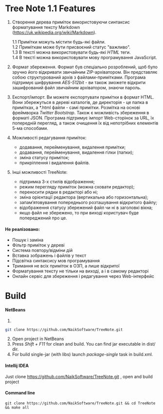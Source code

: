# Tree Note 1.1 Features

1. Створення дерева приміток використовуючи синтаксис форматування тексту Markdown (https://uk.wikipedia.org/wiki/Markdown).
    
	1.1 Примітки можуть містити будь-які файли.  
	1.2 Приміткам може бути присвоєний статус "важливо".  
	1.3 В тексті можна використовувати будь-які *HTML* теги.  
	1.4 В тексті можна використовувати мову програмування JavaScript.  
    
2. Формат збереження. Формат був спеціально розроблений, щоб було зручно його відкривати звичайним ZIP-архіватором. Він представляє собою структурований архів з файлами-примітками. Програма підтримує шифрування *AES-512bit* - ви також зможете відкрити зашифрований файл звичайним архіватором, знаючи пароль.
	
3. Експорт/імпорт. Ви можете експортувати примітки в формат HTML. Вони збережуться в дереві каталогів, де директорія - це папка в примітках, а *.html файли - самі примітки. Розмітка на основі фреймворка *Twitter Bootstrap*. Також є можливість збереження в форматі JSON. Програма підтримує імпорт Web-сторінок за URL, їх попередній перегляд, а також очищення їх від непотрібних елементів 5-ма способами.
	
4. Можливості редагування приміток:  
	+ додавання, перейменування, видалення примітки;
	+ додавання, перейменування, видалення гілки (папки);
	+ зміна статусу приміток;
	+ прикріплення і видалення файлів.
	
5. Інші можливості TreeNote:
	+ підтримка 3-х стилів відображення;
	+ режим перегляду приміток (можна сховати редактор);
	+ переносити рядки в редакторі або ні;
	+ зміна орієнтації редактора (вертикальна або горизонтальна);
	+ запам’ятовування попереднього розташування відкритого файлу;
	+ відображення статусу збережений файл чи ні в заголовкі вікна;
	+ якщо файл не збережено, то при виході користувач буде попереджений про це.

#### Не реалізовано:

* Пошук і заміна
* Фільтр приміток у дереві
* Система повтору/відміни дій
* Вставка зображень і файлів у текст
* Підсвітка синтаксису мов програмування
* Тримання не всіх приміток в ОЗП, а лише відкритої
* Форматування тексту не тільки на виході, а і в самому редакторі
* Онлайн сервіс для збереження і редагування через Web-інтерфейс

# Build

#### NetBeans
1.
``` bash
git clone https://github.com/NaikSoftware/TreeNote.git
```  
2. Open project in NetBeans  
3. Press *Shift + F11* for clean and build. You can find jar executable in dist/ dir.  
4. For build single-jar (with libs) launch *package-single* task in build.xml.

#### Intellij IDEA
Just clone https://github.com/NaikSoftware/TreeNote.git , open and build project

#### Command line
`git clone https://github.com/NaikSoftware/TreeNote.git && cd TreeNote && make all`


